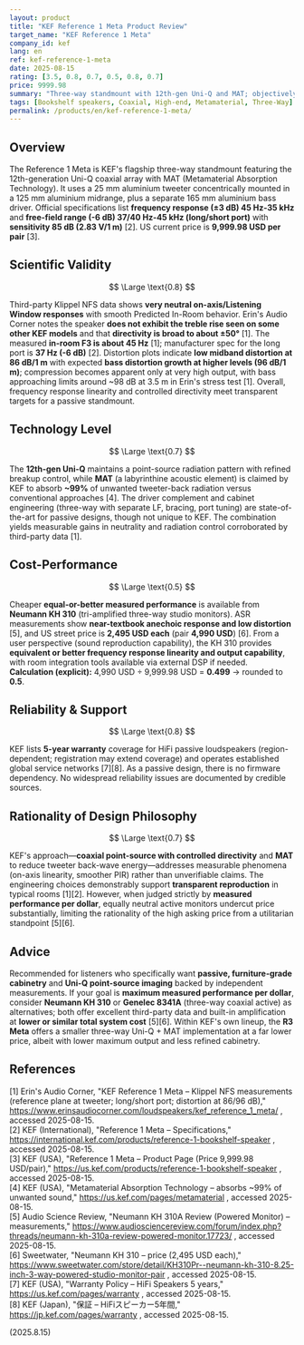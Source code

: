 ```yaml
---
layout: product
title: "KEF Reference 1 Meta Product Review"
target_name: "KEF Reference 1 Meta"
company_id: kef
lang: en
ref: kef-reference-1-meta
date: 2025-08-15
rating: [3.5, 0.8, 0.7, 0.5, 0.8, 0.7]
price: 9999.98
summary: "Three-way standmount with 12th-gen Uni-Q and MAT; objectively neutral with refined directivity; expensive versus studio monitors delivering equal or better measured performance"
tags: [Bookshelf speakers, Coaxial, High-end, Metamaterial, Three-Way]
permalink: /products/en/kef-reference-1-meta/
---
```

## Overview

The Reference 1 Meta is KEF's flagship three-way standmount featuring the 12th-generation Uni-Q coaxial array with MAT (Metamaterial Absorption Technology). It uses a 25 mm aluminium tweeter concentrically mounted in a 125 mm aluminium midrange, plus a separate 165 mm aluminium bass driver. Official specifications list **frequency response (±3 dB) 45 Hz-35 kHz** and **free-field range (-6 dB) 37/40 Hz-45 kHz (long/short port)** with **sensitivity 85 dB (2.83 V/1 m)** [2]. US current price is **9,999.98 USD per pair** [3].

## Scientific Validity

$$ \Large \text{0.8} $$

Third-party Klippel NFS data shows **very neutral on-axis/Listening Window responses** with smooth Predicted In-Room behavior. Erin's Audio Corner notes the speaker **does not exhibit the treble rise seen on some other KEF models** and that **directivity is broad to about ±50°** [1]. The measured **in-room F3 is about 45 Hz** [1]; manufacturer spec for the long port is **37 Hz (-6 dB)** [2]. Distortion plots indicate **low midband distortion at 86 dB/1 m** with expected **bass distortion growth at higher levels (96 dB/1 m)**; compression becomes apparent only at very high output, with bass approaching limits around ~98 dB at 3.5 m in Erin's stress test [1]. Overall, frequency response linearity and controlled directivity meet transparent targets for a passive standmount.

## Technology Level

$$ \Large \text{0.7} $$

The **12th-gen Uni-Q** maintains a point-source radiation pattern with refined breakup control, while **MAT** (a labyrinthine acoustic element) is claimed by KEF to absorb **~99%** of unwanted tweeter-back radiation versus conventional approaches [4]. The driver complement and cabinet engineering (three-way with separate LF, bracing, port tuning) are state-of-the-art for passive designs, though not unique to KEF. The combination yields measurable gains in neutrality and radiation control corroborated by third-party data [1].

## Cost-Performance

$$ \Large \text{0.5} $$

Cheaper **equal-or-better measured performance** is available from **Neumann KH 310** (tri-amplified three-way studio monitors). ASR measurements show **near-textbook anechoic response and low distortion** [5], and US street price is **2,495 USD each** (pair **4,990 USD**) [6]. From a user perspective (sound reproduction capability), the KH 310 provides **equivalent or better frequency response linearity and output capability**, with room integration tools available via external DSP if needed.  
**Calculation (explicit):** 4,990 USD ÷ 9,999.98 USD = **0.499** → rounded to **0.5**.

## Reliability & Support

$$ \Large \text{0.8} $$

KEF lists **5-year warranty** coverage for HiFi passive loudspeakers (region-dependent; registration may extend coverage) and operates established global service networks [7][8]. As a passive design, there is no firmware dependency. No widespread reliability issues are documented by credible sources.

## Rationality of Design Philosophy

$$ \Large \text{0.7} $$

KEF's approach—**coaxial point-source with controlled directivity** and **MAT** to reduce tweeter back-wave energy—addresses measurable phenomena (on-axis linearity, smoother PIR) rather than unverifiable claims. The engineering choices demonstrably support **transparent reproduction** in typical rooms [1][2]. However, when judged strictly by **measured performance per dollar**, equally neutral active monitors undercut price substantially, limiting the rationality of the high asking price from a utilitarian standpoint [5][6].

## Advice

Recommended for listeners who specifically want **passive, furniture-grade cabinetry** and **Uni-Q point-source imaging** backed by independent measurements. If your goal is **maximum measured performance per dollar**, consider **Neumann KH 310** or **Genelec 8341A** (three-way coaxial active) as alternatives; both offer excellent third-party data and built-in amplification at **lower or similar total system cost** [5][6]. Within KEF's own lineup, the **R3 Meta** offers a smaller three-way Uni-Q + MAT implementation at a far lower price, albeit with lower maximum output and less refined cabinetry.

## References

[1] Erin's Audio Corner, "KEF Reference 1 Meta – Klippel NFS measurements (reference plane at tweeter; long/short port; distortion at 86/96 dB)," https://www.erinsaudiocorner.com/loudspeakers/kef_reference_1_meta/ , accessed 2025-08-15.  
[2] KEF (International), "Reference 1 Meta – Specifications," https://international.kef.com/products/reference-1-bookshelf-speaker , accessed 2025-08-15.  
[3] KEF (USA), "Reference 1 Meta – Product Page (Price 9,999.98 USD/pair)," https://us.kef.com/products/reference-1-bookshelf-speaker , accessed 2025-08-15.  
[4] KEF (USA), "Metamaterial Absorption Technology – absorbs ~99% of unwanted sound," https://us.kef.com/pages/metamaterial , accessed 2025-08-15.  
[5] Audio Science Review, "Neumann KH 310A Review (Powered Monitor) – measurements," https://www.audiosciencereview.com/forum/index.php?threads/neumann-kh-310a-review-powered-monitor.17723/ , accessed 2025-08-15.  
[6] Sweetwater, "Neumann KH 310 – price (2,495 USD each)," https://www.sweetwater.com/store/detail/KH310Pr--neumann-kh-310-8.25-inch-3-way-powered-studio-monitor-pair , accessed 2025-08-15.  
[7] KEF (USA), "Warranty Policy – HiFi Speakers 5 years," https://us.kef.com/pages/warranty , accessed 2025-08-15.  
[8] KEF (Japan), "保証 – HiFiスピーカー5年間," https://jp.kef.com/pages/warranty , accessed 2025-08-15.

(2025.8.15)


